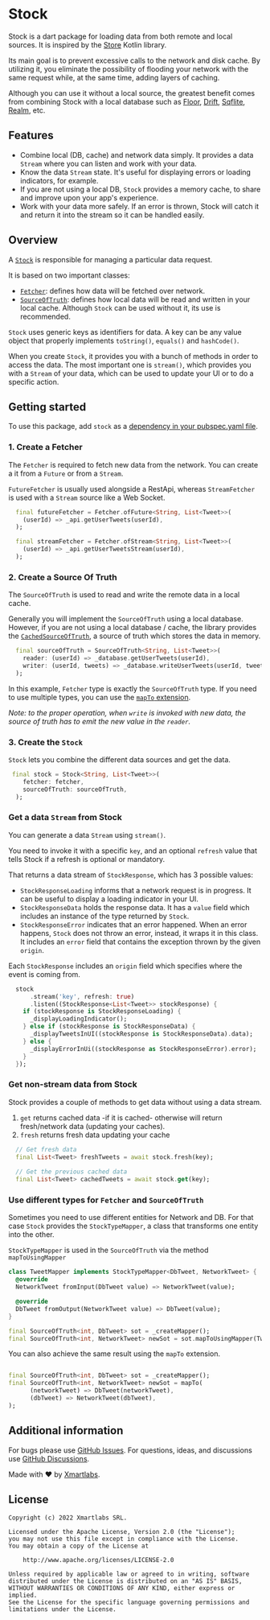 # Stock

Stock is a dart package for loading data from both remote and local sources.
It is inspired by the [Store] Kotlin library.

Its main goal is to prevent excessive calls to the network and disk cache. 
By utilizing it, you eliminate the possibility of flooding your network with the same request while, at the same time, adding layers of caching.

Although you can use it without a local source, the greatest benefit comes from combining Stock with a local database such as [Floor], [Drift], [Sqflite], [Realm], etc. 

## Features

- Combine local (DB, cache) and network data simply. It provides a data `Stream` where you can listen and work with your data. 
- Know the data `Stream` state. It's useful for displaying errors or loading indicators, for example.
- If you are not using a local DB, `Stock` provides a memory cache, to share and improve upon your app's experience.
- Work with your data more safely. If an error is thrown, Stock will catch it and return it into the stream so it can be handled easily.

## Overview

A [`Stock`] is responsible for managing a particular data request.

It is based on two important classes:
- [`Fetcher`]: defines how data will be fetched over network.
- [`SourceOfTruth`]: defines how local data will be read and written in your local cache. Although `Stock` can be used without it, its use is recommended.

`Stock` uses generic keys as identifiers for data.
A key can be any value object that properly implements `toString()`, `equals()` and `hashCode()`.

When you create `Stock`, it provides you with a bunch of methods in order to access the data.
The most important one is `stream()`, which provides you with a `Stream` of your data, which can be used to update your UI or to do a specific action.


## Getting started

To use this package, add `stock` as a [dependency in your pubspec.yaml file](https://flutter.dev/docs/development/platform-integration/platform-channels).

### 1. Create a Fetcher

The `Fetcher` is required to fetch new data from the network.
You can create a it from a `Future` or from a `Stream`.

`FutureFetcher` is usually used alongside a RestApi, whereas `StreamFetcher` is used with a `Stream` source like a Web Socket.

```dart
  final futureFetcher = Fetcher.ofFuture<String, List<Tweet>>(
    (userId) => _api.getUserTweets(userId),
  );

  final streamFetcher = Fetcher.ofStream<String, List<Tweet>>(
    (userId) => _api.getUserTweetsStream(userId),
  );
```

### 2. Create a Source Of Truth

The `SourceOfTruth` is used to read and write the remote data in a local cache.

Generally you will implement the `SourceOfTruth` using a local database. However, if you are not using a local database / cache, the library provides the [`CachedSourceOfTruth`], a source of truth which stores the data in memory.   

```dart
  final sourceOfTruth = SourceOfTruth<String, List<Tweet>>(
    reader: (userId) => _database.getUserTweets(userId),
    writer: (userId, tweets) => _database.writeUserTweets(userId, tweets),
  );
```

In this example, `Fetcher` type is exactly the `SourceOfTruth` type. If you need to use multiple types, you can use the [`mapTo` extension](#use-different-types-for-fetcher-and-sourceoftruth).

_Note: to the proper operation, when `write` is invoked with new data, the source of truth has to emit the new value in the `reader`._

### 3. Create the `Stock`

`Stock` lets you combine the different data sources and get the data.

```dart
 final stock = Stock<String, List<Tweet>>(
    fetcher: fetcher,
    sourceOfTruth: sourceOfTruth,
  );
```

### Get a data `Stream` from Stock

You can generate a data `Stream` using `stream()`.

You need to invoke it with a specific `key`, and an optional `refresh` value that tells Stock if a refresh is optional or mandatory.

That returns a data stream of `StockResponse`, which has 3 possible values:
- `StockResponseLoading` informs that a network request is in progress. It can be useful to display a loading indicator in your UI.
- `StockResponseData` holds the response data. It has a `value` field which includes an instance of the type returned by `Stock`.
- `StockResponseError` indicates that an error happened.
When an error happens, `Stock` does not throw an error, instead, it wraps it in this class.
It includes an `error` field that contains the exception thrown by the given `origin`.

Each `StockResponse` includes an `origin` field which specifies where the event is coming from. 

```dart
  stock
      .stream('key', refresh: true)
      .listen((StockResponse<List<Tweet>> stockResponse) {
    if (stockResponse is StockResponseLoading) {
      _displayLoadingIndicator();
    } else if (stockResponse is StockResponseData) {
      _displayTweetsInUI((stockResponse is StockResponseData).data);
    } else {
      _displayErrorInUi((stockResponse as StockResponseError).error);
    }
  });
```

### Get non-stream data from Stock

Stock provides a couple of methods to get data without using a data stream.

1. `get` returns cached data -if it is cached- otherwise will return fresh/network data (updating your caches).
2. `fresh` returns fresh data updating your cache

```dart
  // Get fresh data
  final List<Tweet> freshTweets = await stock.fresh(key);
  
  // Get the previous cached data
  final List<Tweet> cachedTweets = await stock.get(key);
```


### Use different types for `Fetcher` and `SourceOfTruth`

Sometimes you need to use different entities for Network and DB. For that case `Stock` provides the `StockTypeMapper`, a class that transforms one entity into the other.

`StockTypeMapper` is used in the `SourceOfTruth` via the method `mapToUsingMapper`

```dart
class TweetMapper implements StockTypeMapper<DbTweet, NetworkTweet> {
  @override
  NetworkTweet fromInput(DbTweet value) => NetworkTweet(value);

  @override
  DbTweet fromOutput(NetworkTweet value) => DbTweet(value);
}

final SourceOfTruth<int, DbTweet> sot = _createMapper();
final SourceOfTruth<int, NetworkTweet> newSot = sot.mapToUsingMapper(TweetMapper());
```

You can also achieve the same result using the `mapTo` extension.

```dart

final SourceOfTruth<int, DbTweet> sot = _createMapper();
final SourceOfTruth<int, NetworkTweet> newSot = mapTo(
      (networkTweet) => DbTweet(networkTweet),
      (dbTweet) => NetworkTweet(dbTweet),
);
```

## Additional information

For bugs please use [GitHub Issues](https://github.com/xmartlabs/stock/issues). For questions, ideas, and discussions use [GitHub Discussions](https://github.com/xmartlabs/stock/discussions).

Made with ❤️ by [Xmartlabs](http://xmartlabs.com).

## License

    Copyright (c) 2022 Xmartlabs SRL.

    Licensed under the Apache License, Version 2.0 (the "License");
    you may not use this file except in compliance with the License.
    You may obtain a copy of the License at

        http://www.apache.org/licenses/LICENSE-2.0

    Unless required by applicable law or agreed to in writing, software
    distributed under the License is distributed on an "AS IS" BASIS,
    WITHOUT WARRANTIES OR CONDITIONS OF ANY KIND, either express or implied.
    See the License for the specific language governing permissions and
    limitations under the License.

[Store]: https://github.com/MobileNativeFoundation/Store
[Floor]: https://pub.dev/packages/floor
[Drift]: https://pub.dev/packages/drift
[sqflite]: https://pub.dev/packages/sqflite
[Realm]: https://pub.dev/packages/realm
[`Stock`]: lib/src/stock.dart
[`Fetcher`]: lib/src/fetcher.dart
[`SourceOfTruth`]: lib/src/source_of_truth.dart
[`CachedSourceOfTruth`]: lib/src/source_of_truth.dart
